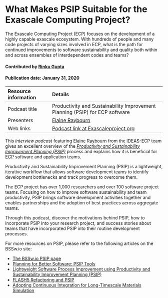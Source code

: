 # What Makes PSIP Suitable for the Exascale Computing Project?

<!-- deck text start -->
The Exascale Computing Project (ECP) focuses on the development of a highly capable exascale ecosystem. With hundreds of people and many code projects of varying sizes involved in ECP, what is the path for continued improvements to software sustainability and quality both within and across ensembles of interdependent codes and teams?
<!-- deck text end-->

#### Contributed by [Rinku Gupta](https://github.com/rinkug)
#### Publication date: January 31, 2020

Resource information | Details 
:--- | :--- 
Podcast title  | Productivity and Sustainability Improvement Planning (PSIP) for ECP software
Presenters | [Elaine Raybourn](https://github.com/elaineraybourn)
Web links | [Podcast link at Exascaleproject.org ](https://exascaleproject.org/method-enables-collaborative-software-teams-to-enhance-effectiveness-and-efficiency/)

This *[interview podcast](https://exascaleproject.org/method-enables-collaborative-software-teams-to-enhance-effectiveness-and-efficiency/ "PSIP for ECP")* featuring [Elaine Raybourn](https://github.com/elaineraybourn "Elaine Raybourn Profile") from the [IDEAS-ECP](https://ideas-productivity.org) team gives an excellent overview of the *[Productivity and Sustainability Improvement Planning (PSIP)](https://bssw.io/psip)* process and explains how it is beneficial for [ECP](https://exascaleproject.org) software and application teams.

Productivity and Sustainability Improvement Planning (PSIP) is a lightweight, iterative workflow that allows software development teams to identify development bottlenecks and track progress to overcome them. 

The ECP project has over 1,000 researchers and over 100 software project teams. Focusing on how to improve software sustainability and team productivity, PSIP brings software development activities together and enables partnerships and the adoption of best practices across aggregate teams.

Through this podcast, discover the motivations behind PSIP, how to incorporate PSIP into your research project, and success stories about teams that have incorporated PSIP into their routine development processes.


For more resources on PSIP, please refer to the following articles on the BSSw.io site:
- [The BSSw.io PSIP page](https://bssw.io/psip)
- [Planning for Better Software: PSIP Tools](https://bssw.io/items/planning-for-better-software-psip-tools)
- [Lightweight Software Process Improvement using Productivity and Sustainability Improvement Planning (PSIP)](https://bssw.io/items/lightweight-software-process-improvement-using-productivity-and-sustainability-improvement-planning-psip)
- [FLASH5 Refactoring and PSIP](https://bssw.io/blog_posts/flash5-refactoring-and-psip)
- [Adopting Continuous Integration for Long-Timescale Materials Simulation](https://bssw.io/blog_posts/adopting-continuous-integration-for-long-timescale-materials-simulation)


<!---
Publish: yes
Topics: Software process improvement, strategies for more effective teams
Pinned: no
RSS update: 2020-01-31
--->
